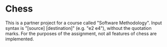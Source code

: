 # Chess
This is a partner project for a course called "Software Methodology". Input syntax is "[source] [destination]" (e.g. "e2 e4"), without the quotation marks. For the purposes of the assignment, not all features of chess are implemented.
